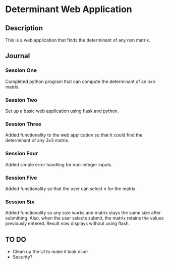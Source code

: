 # Determinant Web Application

## Description

This is a web application that finds the determinant of any nxn matrix. 

## Journal

### Session One

Completed python program that can compute the determinant of an nxn matrix.

### Session Two

Set up a basic web application using flask and python.

### Session Three 

Added functionality to the web application so that it could find the determinant of any 3x3 matrix.

### Session Four

Added simple error handling for non-integer inputs.

### Session Five

Added functionality so that the user can select n for the matrix.

### Session Six

Added functionality so any size works and matrix stays the same size after submitting. Also, when the user selects
submit, the matrix retains the values previously entered. Result now displays without using flash.

## TO DO

- Clean up the UI to make it look nicer
- Security?